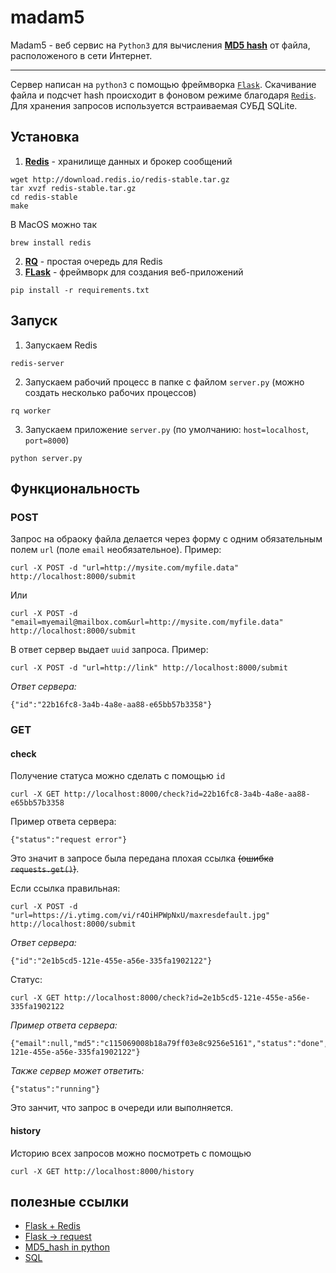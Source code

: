 # madam5
Madam5 - веб сервис на `Python3` для вычисления [**MD5 hash**](https://ru.wikipedia.org/wiki/MD5) от файла, расположеного в сети Интернет. 

---
Сервер написан на `python3` с помощью фреймворка [`Flask`](http://flask.pocoo.org). 
Скачивание файла и подсчет hash происходит в фоновом режиме благодаря [`Redis`](https://redis.io/topics/quickstart).
Для хранения запросов используется встраиваемая СУБД SQLite. 


## Установка
1. [**Redis**](https://redis.io/topics/quickstart) - хранилище данных и брокер сообщений
```
wget http://download.redis.io/redis-stable.tar.gz
tar xvzf redis-stable.tar.gz
cd redis-stable
make
```

В MacOS можно так
```
brew install redis
```

2. [**RQ**](https://python-rq.org) - простая очередь для Redis  
3. [**FLask**](http://flask.pocoo.org) - фреймворк для создания веб-приложений
```
pip install -r requirements.txt
```

## Запуск

1. Запускаем Redis
```
redis-server
```
2. Запускаем рабочий процесс в папке с файлом `server.py` (можно создать несколько рабочих процессов)
```
rq worker
```
3. Запускаем приложение `server.py` (по умолчанию: `host=localhost`, `port=8000`)
```
python server.py
```

## Функциональность 

### POST
Запрос на обраоку файла делается через форму с одним обязательным полем `url` (поле `email` необязательное). Пример:
```
curl -X POST -d "url=http://mysite.com/myfile.data" http://localhost:8000/submit
```
Или
```
curl -X POST -d "email=myemail@mailbox.com&url=http://mysite.com/myfile.data" http://localhost:8000/submit
```
В ответ сервер выдает `uuid` запроса. Пример:
```
curl -X POST -d "url=http://link" http://localhost:8000/submit
```
*Ответ сервера:*
```
{"id":"22b16fc8-3a4b-4a8e-aa88-e65bb57b3358"}
```
### GET 

#### check
Получение статуса можно сделать с помощью `id`
```
curl -X GET http://localhost:8000/check?id=22b16fc8-3a4b-4a8e-aa88-e65bb57b3358
```
Пример ответа сервера:
```
{"status":"request error"}
```
Это значит в запросе была передана плохая ссылка ~~(ошибка `requests.get()`)~~.

Если ссылка правильная:
```
curl -X POST -d "url=https://i.ytimg.com/vi/r4OiHPWpNxU/maxresdefault.jpg" http://localhost:8000/submit
```
*Ответ сервера:*
```
{"id":"2e1b5cd5-121e-455e-a56e-335fa1902122"}
```
Статус:
```
curl -X GET http://localhost:8000/check?id=2e1b5cd5-121e-455e-a56e-335fa1902122
```
*Пример ответа сервера:*
```
{"email":null,"md5":"c115069008b18a79ff03e8c9256e5161","status":"done","url":"https://i.ytimg.com/vi/r4OiHPWpNxU/maxresdefault.jpg","uuid":"2e1b5cd5-121e-455e-a56e-335fa1902122"}
```
*Также сервер может ответить:*
```
{"status":"running"}
```
Это занчит, что запрос в очереди или выполняется. 


#### history 
Историю всех запросов можно посмотреть с помощью 
```
curl -X GET http://localhost:8000/history
```

## полезные ссылки
* [Flask + Redis](https://habr.com/en/post/307140/)
* [Flask -> request](http://flask.pocoo.org/docs/0.12/api/?highlight=request#flask.request)
* [MD5_hash in python](https://stackoverflow.com/questions/49958006/python-3-create-md5-hash)
* [SQL](https://www.w3schools.com/sql/sql_datatypes.asp)
